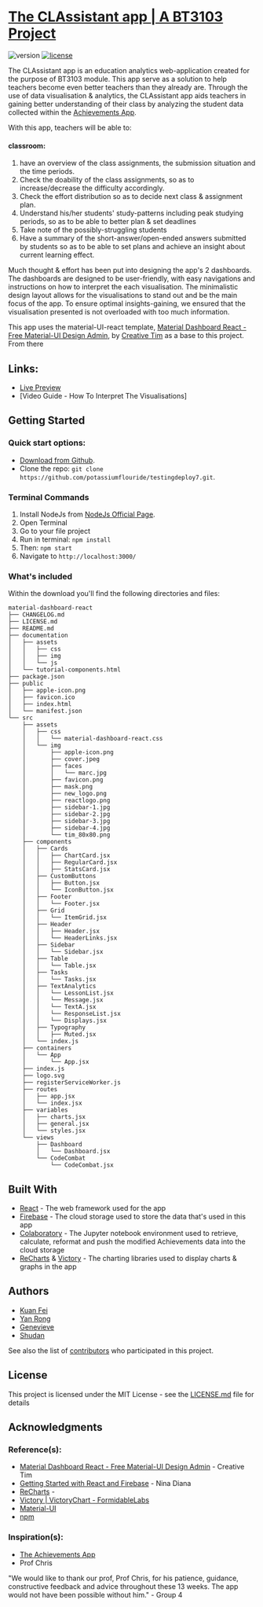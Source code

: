 # [The CLAssistant app | A BT3103 Project](https://potassiumflouride.github.io/testingdeploy7)
![version][version-badge] [![license][license-badge]][LICENSE]

The CLAssistant app is an education analytics web-application created for the purpose of BT3103 module. This app serve as a solution to help teachers become even better teachers than they already are. Through the use of data visualisation & analytics, the CLAssistant app aids teachers in gaining better understanding of their class by analyzing the student data collected within the [Achievements App](http://nus.edu.sg/alset/apps/achievements/#/home). 

With this app, teachers will be able to:
#### classroom:
1. have an overview of the class assignments, the submission situation and the time periods.
2. Check the doability of the class assignments, so as to increase/decrease the difficulty accordingly.
3. Check the effort distribution so as to decide next class & assignment plan.
4. Understand his/her students' study-patterns including peak studying periods, so as to be able to better plan & set deadlines 
5. Take note of the possibly-struggling students
6. Have a summary of the short-answer/open-ended answers submitted by students so as to be able to set plans and achieve an insight about current learning effect. 

Much thought & effort has been put into designing the app's 2 dashboards. The dashboards are designed to be user-friendly, with easy navigations and instructions on how to interpret the each visualisation. The minimalistic design layout allows for the visualisations to stand out and be the main focus of the app. To ensure optimal insights-gaining, we ensured that the visualisation presented is not overloaded with too much information.

This app uses the material-UI-react template, [Material Dashboard React - Free Material-UI Design Admin](https://creativetimofficial.github.io/material-dashboard-react/), by [Creative Tim](https://github.com/creativetimofficial/) as a base to this project. From there

## Links:

+ [Live Preview](https://bt3103-project.firebaseapp.com/)
+ [Video Guide - How To Interpret The Visualisations]

## Getting Started

### Quick start options:

- [Download from Github](https://github.com/potassiumflouride/testingdeploy7/archive/master.zip).
- Clone the repo: `git clone https://github.com/potassiumflouride/testingdeploy7.git`.

### Terminal Commands

1. Install NodeJs from [NodeJs Official Page](https://nodejs.org/en).
2. Open Terminal
3. Go to your file project
4. Run in terminal: ```npm install```
5. Then: ```npm start```
6. Navigate to `http://localhost:3000/`

### What's included

Within the download you'll find the following directories and files:

```
material-dashboard-react
├── CHANGELOG.md
├── LICENSE.md
├── README.md
├── documentation
│   ├── assets
│   │   ├── css
│   │   ├── img
│   │   └── js
│   └── tutorial-components.html
├── package.json
├── public
│   ├── apple-icon.png
│   ├── favicon.ico
│   ├── index.html
│   └── manifest.json
└── src
    ├── assets
    │   ├── css
    │   │   └── material-dashboard-react.css
    │   └── img
    │       ├── apple-icon.png
    │       ├── cover.jpeg
    │       ├── faces
    │       │   └── marc.jpg
    │       ├── favicon.png
    │       ├── mask.png
    │       ├── new_logo.png
    │       ├── reactlogo.png
    │       ├── sidebar-1.jpg
    │       ├── sidebar-2.jpg
    │       ├── sidebar-3.jpg
    │       ├── sidebar-4.jpg
    │       └── tim_80x80.png
    ├── components
    │   ├── Cards
    │   │   ├── ChartCard.jsx
    │   │   ├── RegularCard.jsx
    │   │   ├── StatsCard.jsx
    │   ├── CustomButtons
    │   │   ├── Button.jsx
    │   │   └── IconButton.jsx
    │   ├── Footer
    │   │   └── Footer.jsx
    │   ├── Grid
    │   │   └── ItemGrid.jsx
    │   ├── Header
    │   │   ├── Header.jsx
    │   │   └── HeaderLinks.jsx
    │   ├── Sidebar
    │   │   └── Sidebar.jsx
    │   ├── Table
    │   │   └── Table.jsx
    │   ├── Tasks
    │   │   └── Tasks.jsx
    │   ├── TextAnalytics
    │   │   └── LessonList.jsx
    │   │   └── Message.jsx
    │   │   └── TextA.jsx
    │   │   └── ResponseList.jsx
    │   │   └── Displays.jsx
    │   ├── Typography
    │   │   ├── Muted.jsx
    │   └── index.js
    ├── containers
    │   └── App
    │       └── App.jsx
    ├── index.js
    ├── logo.svg
    ├── registerServiceWorker.js
    ├── routes
    │   ├── app.jsx
    │   └── index.jsx
    ├── variables
    │   ├── charts.jsx
    │   ├── general.jsx
    │   └── styles.jsx
    └── views
        ├── Dashboard
        │   └── Dashboard.jsx
        └── CodeCombat
            └── CodeCombat.jsx
```

## Built With

* [React](https://reactjs.org/) - The web framework used for the app
* [Firebase](https://firebase.google.com/) - The cloud storage used to store the data that's used in this app
* [Colaboratory]() - The Jupyter notebook environment used to retrieve, calculate, reformat and push the modified Achievements data into the cloud storage
* [ReCharts](http://recharts.org/en-US/) & [Victory](https://formidable.com/open-source/victory/docs/victory-chart/) - The charting libraries used to display charts & graphs in the app

## Authors

* [Kuan Fei](https://github.com/potassiumflouride)
* [Yan Rong](https://github.com/yanrongabc)
* [Genevieve](https://github.com/gtht)
* [Shudan](https://github.com/Maplezzsd)

See also the list of [contributors](https://github.com/potassiumflouride/testingdeploy7/graphs/contributors) who participated in this project.

## License

This project is licensed under the MIT License - see the [LICENSE.md](LICENSE.md) file for details

## Acknowledgments

### Reference(s):
* [Material Dashboard React - Free Material-UI Design Admin](https://creativetimofficial.github.io/material-dashboard-react/) - Creative Tim 
* [Getting Started with React and Firebase](https://medium.com/@diananina247/getting-started-with-react-and-firebase-b07346f8a355) - Nina Diana
* [ReCharts](http://recharts.org/en-US/) - 
* [Victory | VictoryChart - FormidableLabs](https://formidable.com/open-source/victory/docs/victory-chart/)
* [Material-UI](https://material-ui-next.com/)
* [npm](https://www.npmjs.com/)

### Inspiration(s):
* [The Achievements App](http://nus.edu.sg/alset/apps/achievements/#/home)
* Prof Chris

"We would like to thank our prof, Prof Chris, for his patience, guidance, constructive feedback and advice throughout these 13 weeks. The app would not have been possible without him." - Group 4

[LICENSE]: ./LICENSE.md
[version-badge]: https://img.shields.io/badge/version-1.0.0-blue.svg
[license-badge]: https://img.shields.io/badge/license-MIT-blue.svg
